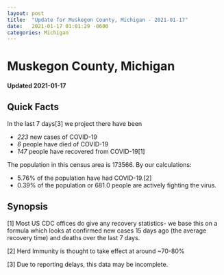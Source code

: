 ```yaml
---
layout: post
title:  "Update for Muskegon County, Michigan - 2021-01-17"
date:   2021-01-17 01:01:29 -0600
categories: Michigan
---
```


# Muskegon County, Michigan
#### Updated 2021-01-17

## Quick Facts

In the last 7 days[3] we project there have been
- *223* new cases of COVID-19
- *6* people have died of COVID-19
- *147* people have recovered from COVID-19[1]

The population in this census area is 173566. By our calculations:
- 5.76% of the population have had COVID-19.[2]
- 0.39% of the population or 681.0 people are actively fighting the virus.

## Synopsis




[1] Most US CDC offices do give any recovery statistics- we base this on a formula which looks at confirmed new cases
15 days ago (the average recovery time) and deaths over the last 7 days.

[2] Herd Immunity is thought to take effect at around ~70-80%

[3] Due to reporting delays, this data may be incomplete.
 
    
